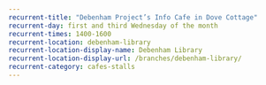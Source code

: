 ```yaml
---
recurrent-title: "Debenham Project’s Info Cafe in Dove Cottage"
recurrent-day: first and third Wednesday of the month
recurrent-times: 1400-1600
recurrent-location: debenham-library
recurrent-location-display-name: Debenham Library
recurrent-location-display-url: /branches/debenham-library/
recurrent-category: cafes-stalls
---
```

